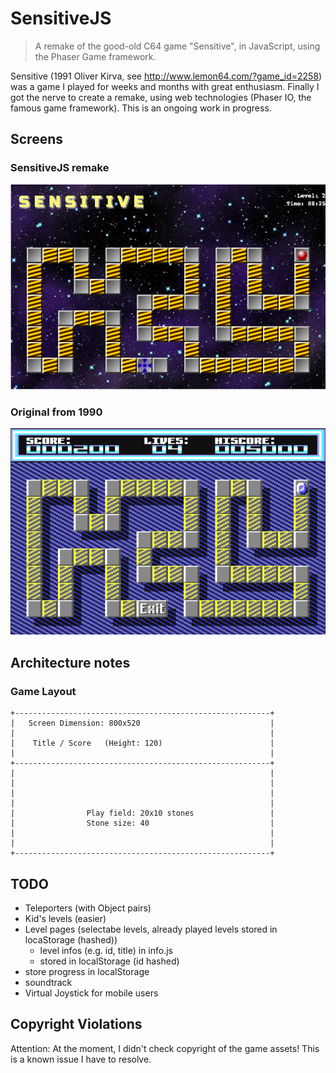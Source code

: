 SensitiveJS
===========

> A remake of the good-old C64 game "Sensitive", in JavaScript, using the Phaser Game framework.

Sensitive (1991 Oliver Kirva, see http://www.lemon64.com/?game_id=2258) was a game I played for weeks and months with great enthusiasm.
Finally I got the nerve to create a remake, using web technologies (Phaser IO, the famous game framework). This is an ongoing work in progress.

Screens
--------

### SensitiveJS remake

![Remake](screen-remake.png)

### Original from 1990

![Original](screen-original.png)


Architecture notes
-------------------

### Game Layout

```
+---------------------------------------------------------+
|   Screen Dimension: 800x520                             |
|                                                         |
|    Title / Score   (Height: 120)                        |
|                                                         |
+---------------------------------------------------------+
|                                                         |
|                                                         |
|                                                         |
|                                                         |
|                Play field: 20x10 stones                 |
|                Stone size: 40                           |
|                                                         |
|                                                         |
+---------------------------------------------------------+
```


TODO
-------

* Teleporters (with Object pairs)
* Kid's levels (easier)
* Level pages (selectabe levels, already played levels stored in locaStorage (hashed))
  * level infos (e.g. id, title) in info.js
  * stored in localStorage (id hashed)
* store progress in localStorage
* soundtrack
* Virtual Joystick for mobile users

Copyright Violations
--------------------

Attention: At the moment, I didn't check copyright of the game assets! This is a known issue I have to resolve.
